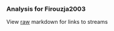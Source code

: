 ### Analysis for Firouzja2003
View [raw](https://raw.githubusercontent.com/microprediction/chess/main/analysis/firouzja2003/chess_rapid/locations.json) markdown for links to streams